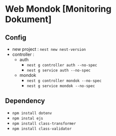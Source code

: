 # Web Mondok [Monitoring Dokument]

## Config
- new project : `nest new nest-version`
- controller  : 
    - auth 
        - `nest g controller auth --no-spec`
        - `nest g service auth --no-spec`
    - mondok
        - `nest g controller mondok --no-spec`
        - `nest g service mondok --no-spec`

## Dependency
- `npm install dotenv`
- `npm instal ejs`
- `npm install class-transformer`
- `npm install class-validator`
